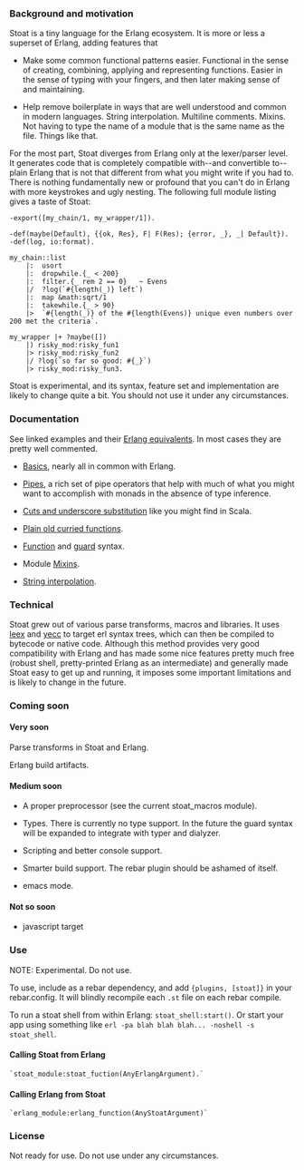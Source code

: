 
### Background and motivation

Stoat is a tiny language for the Erlang ecosystem. It is more or less a superset of Erlang, adding features that 

 - Make some common functional patterns easier. Functional in the sense of creating, combining, applying and representing functions. Easier in the sense of typing with your fingers, and then later making sense of and maintaining.  
	
 - Help remove boilerplate in ways that are well understood and common in modern languages. String interpolation. Multiline comments. Mixins. Not having to type the name of a module that is the same name as the file. Things like that.

For the most part, Stoat diverges from Erlang only at the lexer/parser level. It generates code that is completely compatible with--and convertible to--plain Erlang that is not that different from what you might write if you had to. There is nothing fundamentally new or profound that you can't do in Erlang with more keystrokes and ugly nesting. The following full module listing gives a taste of Stoat:
	
	-export([my_chain/1, my_wrapper/1]).
	
	-def(maybe(Default), {{ok, Res}, F| F(Res); {error, _}, _| Default}).
	-def(log, io:format).

	my_chain::list
		|:  usort
		|:  dropwhile.{_ < 200}
		|:  filter.{_ rem 2 == 0} 	~ Evens
		|/  ?log(`#{length(_)} left`)
		|: 	map &math:sqrt/1
		|:  takewhile.{_ > 90}
		|>  `#{length(_)} of the #{length(Evens)} unique even numbers over 200 met the criteria`.
	
	my_wrapper |+ ?maybe([])
		|) risky_mod:risky_fun1
		|> risky_mod:risky_fun2
		|/ ?log(`so far so good: #{_}`)
		|> risky_mod:risky_fun3.
		
		
Stoat is experimental, and its syntax, feature set and implementation are likely to change quite a bit. You should not use it under any circumstances.


### Documentation

See linked examples and their [Erlang equivalents](examples/erlang). In most cases they are pretty well commented.

 - [Basics](examples/stoat/basic.st), nearly all in common with Erlang.

 - [Pipes](examples/stoat/pipes.st), a rich set of pipe operators that help with much of what you might want to accomplish with monads in the absence of type inference.

 - [Cuts and underscore substitution](examples/stoat/cuts.st) like you might find in Scala.

 - [Plain old curried functions](examples/stoat/curry.st).

 - [Function](examples/stoat/funs.st) and [guard](examples/stoat/guards.st) syntax.

 - Module [Mixins](examples/stoat/mixins.st).

 - [String interpolation](examples/stoat/stringinterp.st).


### Technical

Stoat grew out of various parse transforms, macros and libraries. It uses [leex](http://erlang.org/doc/man/leex.html) and [yecc](http://erlang.org/doc/man/yecc.html) to target erl syntax trees, which can then be compiled to bytecode or native code. Although this method provides very good compatibility with Erlang and has made some nice features pretty much free (robust shell, pretty-printed Erlang as an intermediate) and generally made Stoat easy to get up and running, it imposes some important limitations and is likely to change in the future.

### Coming soon

#### Very soon

Parse transforms in Stoat and Erlang.

Erlang build artifacts.

#### Medium soon

 - A proper preprocessor (see the current stoat_macros module).

 - Types. There is currently no type support. In the future the guard syntax will be expanded to integrate with typer and dialyzer.

 - Scripting and better console support.

 - Smarter build support. The rebar plugin should be ashamed of itself.

 - emacs mode.

#### Not so soon

 - javascript target

### Use

NOTE: Experimental. Do not use.

To use, include as a rebar dependency, and add `{plugins, [stoat]}` in your rebar.config. It will blindly recompile each `.st` file on each rebar compile.

To run a stoat shell from within Erlang: `stoat_shell:start()`. Or start your app using something like `erl -pa blah blah blah... -noshell -s stoat_shell`.

#### Calling Stoat from Erlang

	`stoat_module:stoat_fuction(AnyErlangArgument).`
	
#### Calling Erlang from Stoat

	`erlang_module:erlang_function(AnyStoatArgument)`

### License

Not ready for use. Do not use under any circumstances.


